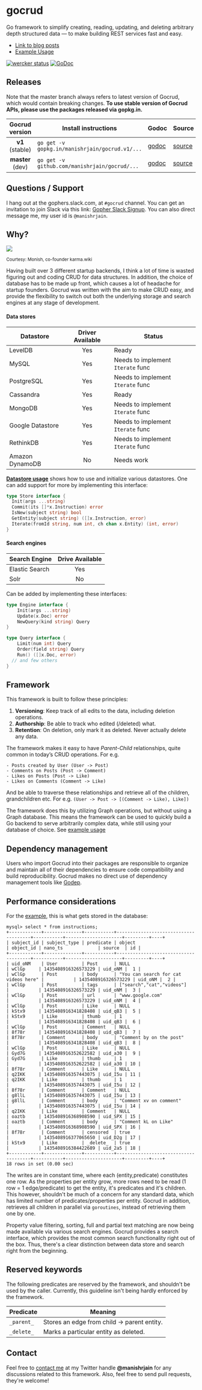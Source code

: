 # gocrud
Go framework to simplify creating, reading, updating, and deleting arbitrary depth structured data — to make building REST services fast and easy.

 * [Link to blog posts](https://mrjn.xyz/categories/gocrud/)
 * [Example Usage](example.md)

[![wercker status](https://app.wercker.com/status/08406d64ea74cab2dd8155944e56b87d/m "wercker status")](https://app.wercker.com/project/bykey/08406d64ea74cab2dd8155944e56b87d)
[![GoDoc](https://godoc.org/github.com/manishrjain/gocrud?status.svg)](https://godoc.org/github.com/manishrjain/gocrud)

## Releases

Note that the master branch always refers to latest version of Gocrud, which would contain breaking changes.
**To use stable version of Gocrud APIs, please use the packages released via gopkg.in.**

Gocrud version | Install instructions | Godoc | Source
:---: | --- | --- | ---
**v1** (stable) | `go get -v gopkg.in/manishrjain/gocrud.v1/...` |  [godoc](http://godoc.org/gopkg.in/manishrjain/gocrud.v1) | [source](https://github.com/manishrjain/gocrud/tree/v1)
**master** (dev) | `go get -v github.com/manishrjain/gocrud/...` | [godoc](https://godoc.org/github.com/manishrjain/gocrud) | [source](https://github.com/manishrjain/gocrud)


## Questions / Support
I hang out at the gophers.slack.com, at `#gocrud` channel.
You can get an invitation to join Slack via this link:
[Gopher Slack Signup](http://bit.ly/go-slack-signup).
You can also direct message me, my user id is `@manishrjain`.

## Why?
![](allthings.jpg)

<sub>Courtesy: Monish, co-founder karma.wiki</sub>

Having built over 3 different startup backends, I think a lot of time is wasted figuring out and coding CRUD for data structures. In addition, the choice of database has to be made up front, which causes a lot of headache for startup founders. Gocrud was written with the aim to make CRUD easy, and provide the flexibility to switch out both the underlying storage and search engines at any stage of development.

#### Data stores
Datastore | Driver Available | Status
--- | :---: | ---
LevelDB | Yes | Ready
MySQL | Yes | Needs to implement `Iterate` func
PostgreSQL | Yes | Needs to implement `Iterate` func
Cassandra | Yes | Ready
MongoDB | Yes | Needs to implement `Iterate` func
Google Datastore | Yes | Needs to implement `Iterate` func
RethinkDB | Yes | Needs to implement `Iterate` func
Amazon DynamoDB | No | Needs work
**[Datastore usage](datastore.md)** shows how to use and initialize various datastores. One can add support for more by implementing this interface:
```go
type Store interface {
  Init(args ...string)
  Commit(its []*x.Instruction) error
  IsNew(subject string) bool
  GetEntity(subject string) ([]x.Instruction, error)
  Iterate(fromId string, num int, ch chan x.Entity) (int, error)
}
```

#### Search engines
Search Engine | Drive Available
--- | :---:
Elastic Search | Yes
Solr | No

Can be added by implementing these interfaces:
```go
type Engine interface {
	Init(args ...string)
	Update(x.Doc) error
	NewQuery(kind string) Query
}

type Query interface {
	Limit(num int) Query
	Order(field string) Query
	Run() ([]x.Doc, error)
  // and few others
}
```

## Framework
This framework is built to follow these principles:

1. **Versioning**: Keep track of all edits to the data, including deletion operations.
1. **Authorship**: Be able to track who edited (/deleted) what.
1. **Retention**: On deletion, only mark it as deleted. Never actually delete any data.

The framework makes it easy to have *Parent-Child* relationships, quite common in today’s CRUD operations. For e.g.
```
- Posts created by User (User -> Post)
- Comments on Posts (Post -> Comment)
- Likes on Posts (Post -> Like)
- Likes on Comments (Comment -> Like)
```
And be able to traverse these relationships and retrieve all of the children, grandchildren etc. For e.g. `(User -> Post -> [(Comment -> Like), Like])`

The framework does this by utilizing Graph operations, but without using a Graph database. This means the framework can be used to quickly build a Go backend to serve arbitrarily complex data, while still using your database of choice. See [example usage](example.md)

## Dependency management
Users who import Gocrud into their packages are responsible to organize
and maintain all of their dependencies to ensure code compatibility and build
reproducibility. Gocrud makes no direct use of dependency management tools like
[Godep](https://github.com/tools/godep).

## Performance considerations
For the [example](example.md), this is what gets stored in the database:
```
mysql> select * from instructions;
+------------+--------------+-----------+--------------------------------------+-----------+---------------------+---------+----+
| subject_id | subject_type | predicate | object                               | object_id | nano_ts             | source  | id |
+------------+--------------+-----------+--------------------------------------+-----------+---------------------+---------+----+
| uid_oNM    | User         | Post      | NULL                                 | wClGp     | 1435408916326573229 | uid_oNM |  1 |
| wClGp      | Post         | body      | "You can search for cat videos here" |           | 1435408916326573229 | uid_oNM |  2 |
| wClGp      | Post         | tags      | ["search","cat","videos"]            |           | 1435408916326573229 | uid_oNM |  3 |
| wClGp      | Post         | url       | "www.google.com"                     |           | 1435408916326573229 | uid_oNM |  4 |
| wClGp      | Post         | Like      | NULL                                 | kStx9     | 1435408916341828408 | uid_qB3 |  5 |
| kStx9      | Like         | thumb     | 1                                    |           | 1435408916341828408 | uid_qB3 |  6 |
| wClGp      | Post         | Comment   | NULL                                 | 8f78r     | 1435408916341828408 | uid_qB3 |  7 |
| 8f78r      | Comment      | body      | "Comment by on the post"             |           | 1435408916341828408 | uid_qB3 |  8 |
| wClGp      | Post         | Like      | NULL                                 | Gyd7G     | 1435408916352622582 | uid_a30 |  9 |
| Gyd7G      | Like         | thumb     | 1                                    |           | 1435408916352622582 | uid_a30 | 10 |
| 8f78r      | Comment      | Like      | NULL                                 | q2IKK     | 1435408916357443075 | uid_I5u | 11 |
| q2IKK      | Like         | thumb     | 1                                    |           | 1435408916357443075 | uid_I5u | 12 |
| 8f78r      | Comment      | Comment   | NULL                                 | g8llL     | 1435408916357443075 | uid_I5u | 13 |
| g8llL      | Comment      | body      | "Comment xv on comment"              |           | 1435408916357443075 | uid_I5u | 14 |
| q2IKK      | Like         | Comment   | NULL                                 | oaztb     | 1435408916368908590 | uid_SPX | 15 |
| oaztb      | Comment      | body      | "Comment kL on Like"                 |           | 1435408916368908590 | uid_SPX | 16 |
| 8f78r      | Comment      | censored  | true                                 |           | 1435408916377065650 | uid_D2g | 17 |
| kStx9      | Like         | _delete_  | true                                 |           | 1435408916384422689 | uid_2a5 | 18 |
+------------+--------------+-----------+--------------------------------------+-----------+---------------------+---------+----+
18 rows in set (0.00 sec)
```

The writes are in constant time, where each (entity,predicate) constitutes one row. As the properties per entity grow, more rows need to be read (1 row = 1 edge/predicate) to get the entity, it's predicates and it's children. This however, shouldn't be much of a concern for any standard data, which has limited number of predicates/properties per entity. Gocrud in addition, retrieves all children in parallel via `goroutines`, instead of retrieving them one by one.

Property value filtering, sorting, full and partial text matching are now being made available via various search engines. Gocrud provides a search interface, which provides the most common search functionality right out of the box. Thus, there's a clear distinction between data store and search right from the beginning.

## Reserved keywords
The following predicates are reserved by the framework, and shouldn't be used by the caller. Currently, this guideline isn't being hardly enforced by the framework.

Predicate | Meaning
--- | ---
`_parent_` | Stores an edge from child -> parent entity.
`_delete_` | Marks a particular entity as deleted.

## Contact
Feel free to [contact me](https://twitter.com/manishrjain) at my Twitter handle **@manishrjain** for any discussions related to this framework. Also, feel free to send pull requests, they're welcome!
